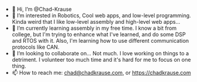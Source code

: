 - 👋 Hi, I’m @Chad-Krause
- 👀 I’m interested in Robotics, Cool web apps, and low-level programming. Kinda weird that I like low-level assembly and high-level web apps...
- 🌱 I’m currently learning assembly in my free time. I know a bit from college, but I'm trying to enhance what I've learned, and do some DSP and RTOS with it. Also, I'm learning how to use different communication protocols like CAN.
- 💞️ I’m looking to collaborate on... Not much. I love working on things to a detriment. I volunteer too much time and it's hard for me to focus on one thing.
- 📫 How to reach me: chad@chadkrause.com, or https://chadkrause.com

<!---
Chad-Krause/Chad-Krause is a ✨ special ✨ repository because its `README.md` (this file) appears on your GitHub profile.
You can click the Preview link to take a look at your changes.
--->
